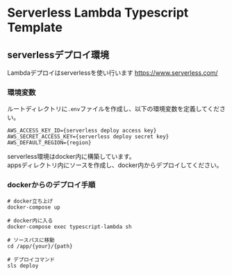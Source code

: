 # Serverless Lambda Typescript Template

## serverlessデプロイ環境
Lambdaデプロイはserverlessを使い行います
<https://www.serverless.com/>

### 環境変数
ルートディレクトリに`.env`ファイルを作成し、以下の環境変数を定義してください。

```
AWS_ACCESS_KEY_ID={serverless deploy access key}
AWS_SECRET_ACCESS_KEY={serverless deploy secret key}
AWS_DEFAULT_REGION={region}

```

serverless環境はdocker内に構築しています。   
appsディレクトリ内にソースを作成し、docker内からデプロイしてください。

### dockerからのデプロイ手順

```
# docker立ち上げ
docker-compose up

# docker内に入る
docker-compose exec typescript-lambda sh

# ソースパスに移動
cd /app/{your}/{path}

# デプロイコマンド
sls deploy
```